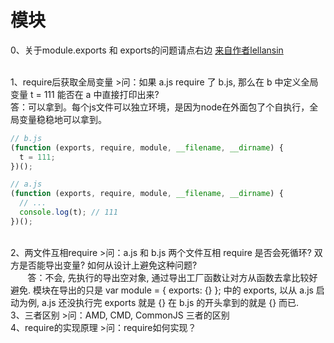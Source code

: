 模块
====

0、关于module.exports 和 exports的问题请点右边
[来自作者lellansin](https://cnodejs.org/topic/5734017ac3e4ef7657ab1215)

<br>
1、require后获取全局变量
>问：如果 a.js require 了 b.js, 那么在 b 中定义全局变量 t = 111 能否在 a 中直接打印出来?
<br>
    答：可以拿到。每个js文件可以独立环境，是因为node在外面包了个自执行，全局变量稳稳地可以拿到。
<br>
    
```javascript
// b.js
(function (exports, require, module, __filename, __dirname) {
  t = 111;
})();

// a.js
(function (exports, require, module, __filename, __dirname) {
  // ...
  console.log(t); // 111
})();
```
<br>
2、两文件互相require
>问：a.js 和 b.js 两个文件互相 require 是否会死循环? 双方是否能导出变量? 如何从设计上避免这种问题?
<br>
        答：不会, 先执行的导出空对象, 通过导出工厂函数让对方从函数去拿比较好避免. 模块在导出的只是 var module = { exports: {} }; 中的 exports, 以从 a.js 启动为例, a.js 还没执行完 exports 就是 {} 在 b.js 的开头拿到的就是 {} 而已.

<br>
3、三者区别
>问：AMD, CMD, CommonJS 三者的区别
<br>
4、require的实现原理
>问：require如何实现？
<br>
